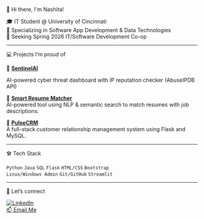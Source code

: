 👋 Hi there, I'm Nashita!

🎓 IT Student @ University of Cincinnati  
🧠 Specializing in Software App Development & Data Technologies  
💼 Seeking Spring 2026 IT/Software Development Co-op  

---

💻 Projects I’m proud of

🤖 [**SentinelAI**](https://github.com/nashitakausar/sentinelAI)

AI-powered cyber threat dashboard with IP reputation checker (AbuseIPDB API)

🔑 [**Smart Resume Matcher**](https://github.com/nashitakausar/Job-Role-Matcher)  
AI-powered tool using NLP & semantic search to match resumes with job descriptions.

📇 [**PulseCRM**](https://github.com/nashitakausar/pulse-crm)  
A full-stack customer relationship management system using Flask and MySQL.

---

🛠️ Tech Stack

`Python` `Java` `SQL` `Flask` `HTML/CSS` `Bootstrap`  
`Linux/Windows Admin` `Git/GitHub` `Streamlit`

---

🚀 Let’s connect

[![LinkedIn](https://img.shields.io/badge/LinkedIn-Profile-blue?logo=linkedin)](https://linkedin.com/in/nashitakausar)  
[📫 Email Me](mailto:kausarna@mail.uc.edu)
